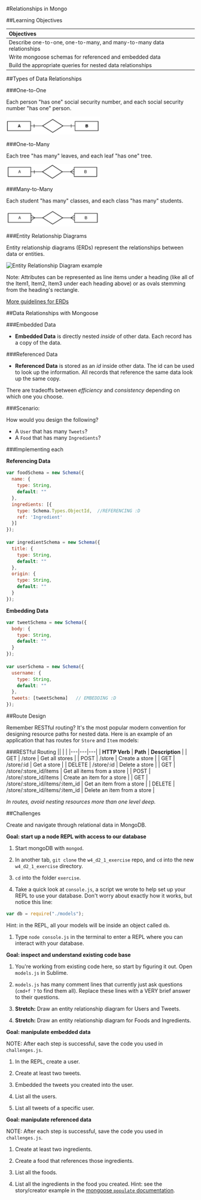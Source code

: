 #Relationships in Mongo


##Learning Objectives

| Objectives |
| :---- |
| Describe one-to-one, one-to-many, and many-to-many data relationships |
| Write mongoose schemas for referenced and embedded data |
| Build the appropriate queries for nested data relationships |

##Types of Data Relationships

###One-to-One

Each person "has one" social security number, and each social security number "has one" person.

<img src="./img/one_to_one.png" alt="one to one erd"  width="250">

###One-to-Many

Each tree "has many" leaves, and each leaf "has one" tree.

<img src="./img/one_to_many.png" alt="one to many erd" width="250">

###Many-to-Many

Each student "has many" classes, and each class "has many" students.

<img src="./img/many_to_many.png" alt="many to many erd"  width="250">

###Entity Relationship Diagrams

Entity relationship diagrams (ERDs) represent the relationships between data or entities.

![Entity Relationship Diagram example](https://www.edrawsoft.com/images/examples/entity-relationship-diagram.png)

Note: Attributes can be represented as line items under a heading (like all of the Item1, Item2, Item3 under each heading above) or as ovals stemming from the heading's rectangle.  

[More guidelines for ERDs](http://docs.oracle.com/cd/A87860_01/doc/java.817/a81358/05_dev1.htm)



##Data Relationships with Mongoose

###Embedded Data

* **Embedded Data** is directly nested *inside* of other data. Each record has a copy of the data.

###Referenced Data

* **Referenced Data** is stored as an *id* inside other data. The id can be used to look up the information. All records that reference the same data look up the same copy.

There are tradeoffs between *efficiency* and *consistency* depending on which one you choose.

###Scenario:

How would you design the following?

* A `User` that has many `Tweets`?
* A `Food` that has many `Ingredients`?


###Implementing each

**Referencing Data**

```javascript
var foodSchema = new Schema({
  name: {
    type: String,
    default: ""
  },
  ingredients: [{
    type: Schema.Types.ObjectId,  //REFERENCING :D
    ref: 'Ingredient'
  }]
});

var ingredientSchema = new Schema({
  title: {
    type: String,
    default: ""
  },
  origin: {
    type: String,
    default: ""
  }
});
```

**Embedding Data**

```javascript
var tweetSchema = new Schema({
  body: {
    type: String,
    default: ""
  }
});

var userSchema = new Schema({
  username: {
    type: String,
    default: ""
  },
  tweets: [tweetSchema]   // EMBEDDING :D
});
```

##Route Design

Remember RESTful routing? It's the most popular modern convention for designing resource paths for nested data. Here is an example of an application that has routes for `Store` and `Item` models:

###RESTful Routing
|| | |
|---|---|---|
| **HTTP Verb** | **Path** | **Description** |
| GET | /store | Get all stores |
| POST | /store | Create a store |
| GET | /store/:id | Get a store |
| DELETE | /store/:id | Delete a store |
| GET | /store/:store_id/items | Get all items from a store |
| POST | /store/:store_id/items | Create an item for a store |
| GET | /store/:store_id/items/:item_id | Get an item from a store |
| DELETE | /store/:store_id/items/:item_id | Delete an item from a store |

*In routes, avoid nesting resources more than one level deep.*

##Challenges

Create and navigate through relational data in MongoDB.

**Goal: start up a node REPL with access to our database**


1. Start mongoDB with `mongod`.

1. In another tab, `git clone` the `w4_d2_1_exercise` repo, and `cd` into the new `w4_d2_1_exercise` directory.

1. `cd` into the folder `exercise`.

1. Take a quick look at `console.js`, a script we wrote to help set up your REPL to use your database. Don't worry about exactly how it works, but notice this line:

  ```js
  var db = require("./models");
  ```

  Hint: in the REPL, all your models will be inside an object called `db`.

1. Type `node console.js` in the terminal to enter a REPL where you can interact with your database.


**Goal: inspect and understand existing code base**

1. You're working from existing code here, so start by figuring it out. Open `models.js` in Sublime.

1. `models.js` has many comment lines that currently just ask questions (`cmd+f ?` to find them all).  Replace these lines with a VERY brief answer to their questions.

1. **Stretch:** Draw an entity relationship diagram for Users and Tweets.

1. **Stretch:** Draw an entity relationship diagram for  Foods and Ingredients.


**Goal: manipulate embedded data**

NOTE: After each step is successful, save the code you used in `challenges.js`.

1. In the REPL, create a user.

1. Create at least two tweets.

1. Embedded the tweets you created into the user.

1. List all the users.

1. List all tweets of a specific user.

**Goal: manipulate referenced data**

NOTE: After each step is successful, save the code you used in `challenges.js`.

1. Create at least two ingredients.

1. Create a food that references those ingredients.

1. List all the foods.

1. List all the ingredients in the food you created. Hint: see the story/creator example in the [mongoose `populate` documentation](http://mongoosejs.com/docs/populate.html).
